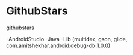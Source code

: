 # GithubStars
githubstars


-AndroidStudio
-Java
-Lib (multidex, gson, glide, com.amitshekhar.android:debug-db:1.0.0)

